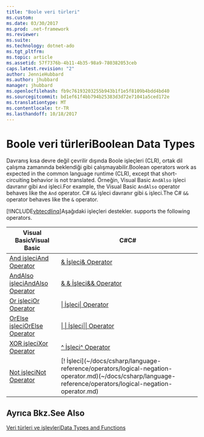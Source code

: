 ```yaml
---
title: "Boole veri türleri"
ms.custom: 
ms.date: 03/30/2017
ms.prod: .net-framework
ms.reviewer: 
ms.suite: 
ms.technology: dotnet-ado
ms.tgt_pltfrm: 
ms.topic: article
ms.assetid: 57f7376b-4b11-4b35-98a9-780382053ceb
caps.latest.revision: "2"
author: JennieHubbard
ms.author: jhubbard
manager: jhubbard
ms.openlocfilehash: fb9c76193203255b943b1f1e5f8109b4bdd4bd40
ms.sourcegitcommit: bd1ef61f4bb794b25383d3d72e71041a5ced172e
ms.translationtype: MT
ms.contentlocale: tr-TR
ms.lasthandoff: 10/18/2017
---
```

# <a name="boolean-data-types"></a><span data-ttu-id="33515-102">Boole veri türleri</span><span class="sxs-lookup"><span data-stu-id="33515-102">Boolean Data Types</span></span>
<span data-ttu-id="33515-103">Davranış kısa devre değil çevrilir dışında Boole işleçleri (CLR), ortak dil çalışma zamanında beklendiği gibi çalışmayabilir.</span><span class="sxs-lookup"><span data-stu-id="33515-103">Boolean operators work as expected in the common language runtime (CLR), except that short-circuiting behavior is not translated.</span></span> <span data-ttu-id="33515-104">Örneğin, Visual Basic `AndAlso` işleci davranır gibi `And` işleci.</span><span class="sxs-lookup"><span data-stu-id="33515-104">For example, the Visual Basic `AndAlso` operator behaves like the `And` operator.</span></span> <span data-ttu-id="33515-105">C# `&&` işleci davranır gibi `&` işleci.</span><span class="sxs-lookup"><span data-stu-id="33515-105">The C# `&&` operator behaves like the `&` operator.</span></span>  
  
 [!INCLUDE[vbtecdlinq](../../../../../../includes/vbtecdlinq-md.md)]<span data-ttu-id="33515-106">Aşağıdaki işleçleri destekler.</span><span class="sxs-lookup"><span data-stu-id="33515-106"> supports the following operators.</span></span>  
  
|<span data-ttu-id="33515-107">Visual Basic</span><span class="sxs-lookup"><span data-stu-id="33515-107">Visual Basic</span></span>|<span data-ttu-id="33515-108">C#</span><span class="sxs-lookup"><span data-stu-id="33515-108">C#</span></span>|  
|------------------|---------|  
|[<span data-ttu-id="33515-109">And işleci</span><span class="sxs-lookup"><span data-stu-id="33515-109">And Operator</span></span>](~/docs/visual-basic/language-reference/operators/and-operator.md)|[<span data-ttu-id="33515-110">& İşleci</span><span class="sxs-lookup"><span data-stu-id="33515-110">& Operator</span></span>](~/docs/csharp/language-reference/operators/and-operator.md)|  
|[<span data-ttu-id="33515-111">AndAlso işleci</span><span class="sxs-lookup"><span data-stu-id="33515-111">AndAlso Operator</span></span>](~/docs/visual-basic/language-reference/operators/andalso-operator.md)|[<span data-ttu-id="33515-112">& & İşleci</span><span class="sxs-lookup"><span data-stu-id="33515-112">&& Operator</span></span>](~/docs/csharp/language-reference/operators/conditional-and-operator.md)|  
|[<span data-ttu-id="33515-113">Or işleci</span><span class="sxs-lookup"><span data-stu-id="33515-113">Or Operator</span></span>](~/docs/visual-basic/language-reference/operators/or-operator.md)|[<span data-ttu-id="33515-114">&#124; İşleci</span><span class="sxs-lookup"><span data-stu-id="33515-114">&#124; Operator</span></span>](~/docs/csharp/language-reference/operators/or-operator.md)|  
|[<span data-ttu-id="33515-115">OrElse işleci</span><span class="sxs-lookup"><span data-stu-id="33515-115">OrElse Operator</span></span>](~/docs/visual-basic/language-reference/operators/orelse-operator.md)|[<span data-ttu-id="33515-116">&#124; &#124; İşleci</span><span class="sxs-lookup"><span data-stu-id="33515-116">&#124;&#124; Operator</span></span>](~/docs/csharp/language-reference/operators/conditional-or-operator.md)|  
|[<span data-ttu-id="33515-117">XOR işleci</span><span class="sxs-lookup"><span data-stu-id="33515-117">Xor Operator</span></span>](~/docs/visual-basic/language-reference/operators/xor-operator.md)|[<span data-ttu-id="33515-118">^ İşleci</span><span class="sxs-lookup"><span data-stu-id="33515-118">^ Operator</span></span>](~/docs/csharp/language-reference/operators/xor-operator.md)|  
|[<span data-ttu-id="33515-119">Not işleci</span><span class="sxs-lookup"><span data-stu-id="33515-119">Not Operator</span></span>](~/docs/visual-basic/language-reference/operators/not-operator.md)|[! İşleci]<span data-ttu-id="33515-120">(~/docs/csharp/language-reference/operators/logical-negation-operator.md)</span><span class="sxs-lookup"><span data-stu-id="33515-120">(~/docs/csharp/language-reference/operators/logical-negation-operator.md)</span></span>|  
  
## <a name="see-also"></a><span data-ttu-id="33515-121">Ayrıca Bkz.</span><span class="sxs-lookup"><span data-stu-id="33515-121">See Also</span></span>  
 [<span data-ttu-id="33515-122">Veri türleri ve işlevleri</span><span class="sxs-lookup"><span data-stu-id="33515-122">Data Types and Functions</span></span>](../../../../../../docs/framework/data/adonet/sql/linq/data-types-and-functions.md)
